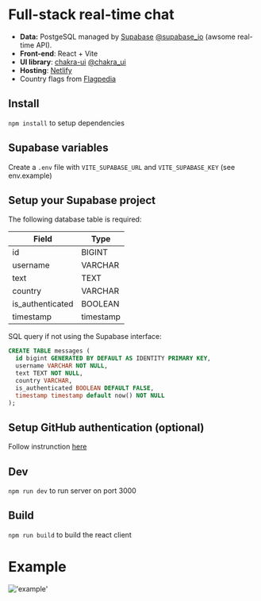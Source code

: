 # Full-stack real-time chat

- **Data:** PostgeSQL managed by [Supabase](https://supabase.io/) [@supabase_io](https://twitter.com/supabase_io) (awsome real-time API).
- **Front-end**: React + Vite
- **UI library**: [chakra-ui](https://chakra-ui.com/) [@chakra_ui](https://twitter.com/chakra_ui)
- **Hosting**: [Netlify](https://www.netlify.com/)
- Country flags from [Flagpedia](https://flagpedia.net)

## Install

`npm install` to setup dependencies

## Supabase variables

Create a `.env` file with `VITE_SUPABASE_URL` and `VITE_SUPABASE_KEY` (see env.example)

## Setup your Supabase project

The following database table is required:

| Field            | Type      |
| ---------------- | --------- |
| id               | BIGINT    |
| username         | VARCHAR   |
| text             | TEXT      |
| country          | VARCHAR   |
| is_authenticated | BOOLEAN   |
| timestamp        | timestamp |

SQL query if not using the Supabase interface:

```sql
CREATE TABLE messages (
  id bigint GENERATED BY DEFAULT AS IDENTITY PRIMARY KEY,
  username VARCHAR NOT NULL,
  text TEXT NOT NULL,
  country VARCHAR,
  is_authenticated BOOLEAN DEFAULT FALSE,
  timestamp timestamp default now() NOT NULL
);
```

## Setup GitHub authentication (optional)

Follow instrunction [here](https://supabase.io/docs/guides/auth/auth-github)

## Dev

`npm run dev` to run server on port 3000

## Build

`npm run build` to build the react client

# Example

!['example'](https://random-chat.netlify.app/example.png "example")

